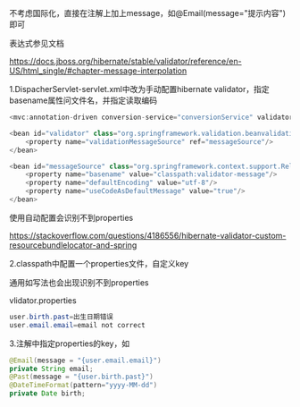 不考虑国际化，直接在注解上加上message，如@Email(message="提示内容")即可

表达式参见文档

https://docs.jboss.org/hibernate/stable/validator/reference/en-US/html_single/#chapter-message-interpolation



1.DispacherServlet-servlet.xml中改为手动配置hibernate validator，指定basename属性问文件名，并指定读取编码



```java
<mvc:annotation-driven conversion-service="conversionService" validator="validator"/>

<bean id="validator" class="org.springframework.validation.beanvalidation.LocalValidatorFactoryBean">
    <property name="validationMessageSource" ref="messageSource"/>
</bean>

<bean id="messageSource" class="org.springframework.context.support.ReloadableResourceBundleMessageSource">
    <property name="basename" value="classpath:validator-message"/>
    <property name="defaultEncoding" value="utf-8"/>
    <property name="useCodeAsDefaultMessage" value="true"/>
</bean>
```

使用自动配置会识别不到properties

https://stackoverflow.com/questions/4186556/hibernate-validator-custom-resourcebundlelocator-and-spring





2.classpath中配置一个properties文件，自定义key

通用如写法也会出现识别不到properties

vlidator.properties

```java
user.birth.past=出生日期错误
user.email.email=email not correct
```





3.注解中指定properties的key，如

```java
@Email(message = "{user.email.email}")
private String email;
@Past(message = "{user.birth.past}")
@DateTimeFormat(pattern="yyyy-MM-dd")
private Date birth;
```



